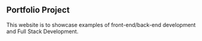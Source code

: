 ## Portfolio Project

This website is to showcase examples of front-end/back-end development and Full Stack Development.